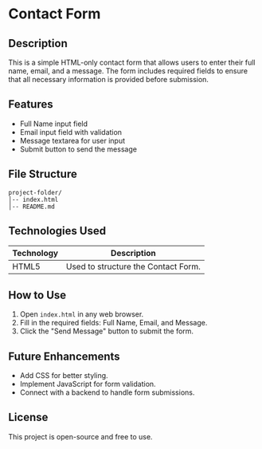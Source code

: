 # Contact Form

## Description
This is a simple HTML-only contact form that allows users to enter their full name, email, and a message. The form includes required fields to ensure that all necessary information is provided before submission.

## Features
- Full Name input field
- Email input field with validation
- Message textarea for user input
- Submit button to send the message

## File Structure
```
project-folder/
│-- index.html
│-- README.md
```
## Technologies Used

| Technology | Description                        |
|------------|------------------------------------|
| HTML5       | Used to structure the Contact Form.  |

## How to Use
1. Open `index.html` in any web browser.
2. Fill in the required fields: Full Name, Email, and Message.
3. Click the "Send Message" button to submit the form.

## Future Enhancements
- Add CSS for better styling.
- Implement JavaScript for form validation.
- Connect with a backend to handle form submissions.

## License
This project is open-source and free to use.